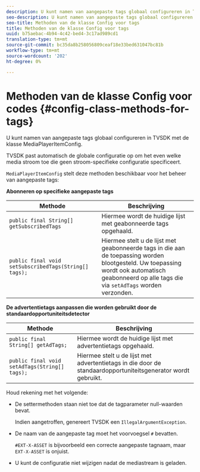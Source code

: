```yaml
---
description: U kunt namen van aangepaste tags globaal configureren in TVSDK met de klasse MediaPlayerItemConfig.
seo-description: U kunt namen van aangepaste tags globaal configureren in TVSDK met de klasse MediaPlayerItemConfig.
seo-title: Methoden van de klasse Config voor tags
title: Methoden van de klasse Config voor tags
uuid: b75aebac-4b94-4c42-bed4-3c17ad989cd1
translation-type: tm+mt
source-git-commit: bc35da8b258056809ceaf18e33bed631047bc81b
workflow-type: tm+mt
source-wordcount: '202'
ht-degree: 0%

---
```



# Methoden van de klasse Config voor codes {#config-class-methods-for-tags}

U kunt namen van aangepaste tags globaal configureren in TVSDK met de klasse MediaPlayerItemConfig.

TVSDK past automatisch de globale configuratie op om het even welke media stroom toe die geen stroom-specifieke configuratie specificeert.

`MediaPlayerItemConfig` stelt deze methoden beschikbaar voor het beheer van aangepaste tags:

**Abonneren op specifieke aangepaste tags**

| <b>Methode</b> | <b>Beschrijving</b> |
|--- |--- |
| `public final String[] getSubscribedTags` | Hiermee wordt de huidige lijst met geabonneerde tags opgehaald. |
| `public final void setSubscribedTags(String[] tags);` | Hiermee stelt u de lijst met geabonneerde tags in die aan de toepassing worden blootgesteld.  Uw toepassing wordt ook automatisch geabonneerd op alle tags die via `setAdTags` worden verzonden. |

**De advertentietags aanpassen die worden gebruikt door de standaardopportuniteitsdetector**

| <b>Methode</b> | <b>Beschrijving</b> |
|--- |--- |
| `public final String[] getAdTags;` | Hiermee wordt de huidige lijst met advertentietags opgehaald. |
| `public final void setAdTags(String[] tags);` | Hiermee stelt u de lijst met advertentietags in die door de standaardopportuniteitsgenerator wordt gebruikt. |

Houd rekening met het volgende:

* De settermethoden staan niet toe dat de tagparameter null-waarden bevat.

   Indien aangetroffen, genereert TVSDK een `IllegalArgumentException`.
* De naam van de aangepaste tag moet het voorvoegsel `#` bevatten.

   `#EXT-X-ASSET` is bijvoorbeeld een correcte aangepaste tagnaam, maar `EXT-X-ASSET` is onjuist.

* U kunt de configuratie niet wijzigen nadat de mediastream is geladen.
